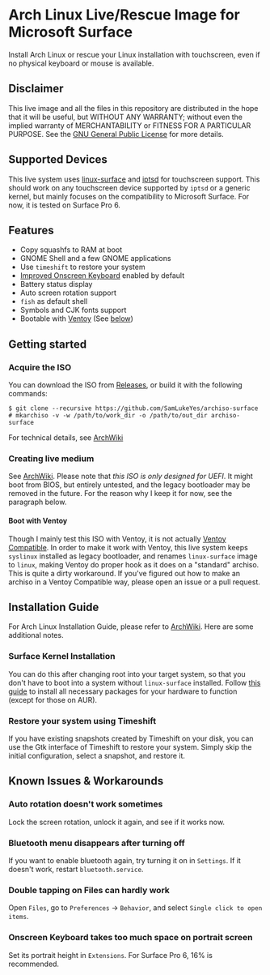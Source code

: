 # Arch Linux Live/Rescue Image for Microsoft Surface
Install Arch Linux or rescue your Linux installation with touchscreen, even if no physical keyboard or mouse is available.

## Disclaimer
This live image and all the files in this repository are distributed in the hope that it will be useful, but WITHOUT ANY WARRANTY; without even the implied warranty of MERCHANTABILITY or FITNESS FOR A PARTICULAR PURPOSE. See the [GNU General Public License](https://github.com/SamLukeYes/archiso-surface/blob/main/LICENSE) for more details.

## Supported Devices
This live system uses [linux-surface](https://github.com/linux-surface/linux-surface) and [iptsd](https://github.com/linux-surface/iptsd) for touchscreen support. This should work on any touchscreen device supported by `iptsd` or a generic kernel, but mainly focuses on the compatibility to Microsoft Surface. For now, it is tested on Surface Pro 6.

## Features
- Copy squashfs to RAM at boot
- GNOME Shell and a few GNOME applications
- Use `timeshift` to restore your system
- [Improved Onscreen Keyboard](https://github.com/SebastianLuebke/improved-osk-gnome-ext) enabled by default
- Battery status display
- Auto screen rotation support
- `fish` as default shell
- Symbols and CJK fonts support
- Bootable with [Ventoy](https://ventoy.net) (See [below](https://github.com/SamLukeYes/archiso-surface#boot-with-ventoy))

## Getting started
### Acquire the ISO
You can download the ISO from [Releases](https://github.com/SamLukeYes/archiso-surface/releases), or build it with the following commands:
```
$ git clone --recursive https://github.com/SamLukeYes/archiso-surface
# mkarchiso -v -w /path/to/work_dir -o /path/to/out_dir archiso-surface
```
For technical details, see [ArchWiki](https://wiki.archlinux.org/index.php/Archiso#Build_the_ISO)

### Creating live medium
See [ArchWiki](https://wiki.archlinux.org/index.php/USB_flash_installation_medium). Please note that *this ISO is only designed for UEFI*. It might boot from BIOS, but entirely untested, and the legacy bootloader may be removed in the future. For the reason why I keep it for now, see the paragraph below.
#### Boot with Ventoy
Though I mainly test this ISO with Ventoy, it is not actually [Ventoy Compatible](https://www.ventoy.net/en/compatible.html). In order to make it work with Ventoy, this live system keeps `syslinux` installed as legacy bootloader, and renames `linux-surface` image to `linux`, making Ventoy do proper hook as it does on a "standard" archiso. This is quite a dirty workaround. If you've figured out how to make an archiso in a Ventoy Compatible way, please open an issue or a pull request.

## Installation Guide
For Arch Linux Installation Guide, please refer to [ArchWiki](https://wiki.archlinux.org/index.php/Installation_guide). Here are some additional notes.

### Surface Kernel Installation
You can do this after changing root into your target system, so that you don't have to boot into a system without `linux-surface` installed. Follow [this guide](https://github.com/linux-surface/linux-surface/wiki/Installation-and-Setup#surface-kernel-installation) to install all necessary packages for your hardware to function (except for those on AUR).

### Restore your system using Timeshift
If you have existing snapshots created by Timeshift on your disk, you can use the Gtk interface of Timeshift to restore your system. Simply skip the initial configuration, select a snapshot, and restore it.

## Known Issues & Workarounds

### Auto rotation doesn't work sometimes
Lock the screen rotation, unlock it again, and see if it works now.
### Bluetooth menu disappears after turning off
If you want to enable bluetooth again, try turning it on in `Settings`. If it doesn't work, restart `bluetooth.service`.
### Double tapping on Files can hardly work
Open `Files`, go to `Preferences` -> `Behavior`, and select `Single click to open items`.
### Onscreen Keyboard takes too much space on portrait screen
Set its portrait height in `Extensions`. For Surface Pro 6, 16% is recommended.